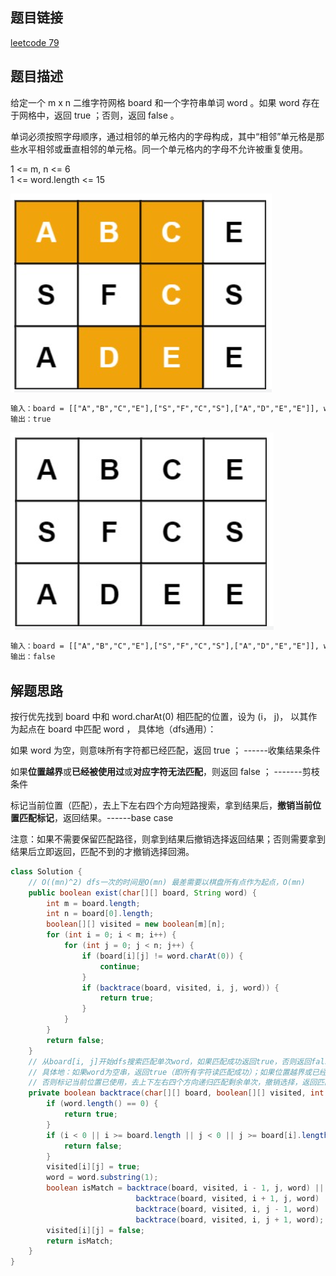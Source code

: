 ## 题目链接

[leetcode 79](https://leetcode.cn/problems/word-search/)  

## 题目描述

给定一个 m x n 二维字符网格 board 和一个字符串单词 word 。如果 word 存在于网格中，返回 true ；否则，返回 false 。  

单词必须按照字母顺序，通过相邻的单元格内的字母构成，其中“相邻”单元格是那些水平相邻或垂直相邻的单元格。同一个单元格内的字母不允许被重复使用。  

1 <= m, n <= 6  
1 <= word.length <= 15  

![](https://github.com/RossVermouth/algorithm/blob/main/%E9%99%84%E4%BB%B6/%E5%8D%95%E8%AF%8D%E6%90%9C%E7%B4%A2%E7%A4%BA%E4%BE%8B1.png)
```html
输入：board = [["A","B","C","E"],["S","F","C","S"],["A","D","E","E"]], word = "SEE"
输出：true
```
![](https://github.com/RossVermouth/algorithm/blob/main/%E9%99%84%E4%BB%B6/%E5%8D%95%E8%AF%8D%E6%90%9C%E7%B4%A2%E7%A4%BA%E4%BE%8B2.png)
```html
输入：board = [["A","B","C","E"],["S","F","C","S"],["A","D","E","E"]], word = "ABCB"
输出：false
```

## 解题思路  

按行优先找到 board 中和 word.charAt(0) 相匹配的位置，设为 (i， j)， 以其作为起点在 board 中匹配 word ， 具体地（dfs通用）：  

如果 word 为空，则意味所有字符都已经匹配，返回 true ；  ------收集结果条件  

如果**位置越界**或**已经被使用过**或**对应字符无法匹配**，则返回 false ； -------剪枝条件   

标记当前位置（匹配），去上下左右四个方向短路搜索，拿到结果后，**撤销当前位置匹配标记**，返回结果。------base case  

注意：如果不需要保留匹配路径，则拿到结果后撤销选择返回结果；否则需要拿到结果后立即返回，匹配不到的才撤销选择回溯。

```JAVA
class Solution {
    // O((mn)^2) dfs一次的时间是O(mn) 最差需要以棋盘所有点作为起点，O(mn)
    public boolean exist(char[][] board, String word) {
        int m = board.length;
        int n = board[0].length;
        boolean[][] visited = new boolean[m][n];
        for (int i = 0; i < m; i++) {
            for (int j = 0; j < n; j++) {
                if (board[i][j] != word.charAt(0)) {
                    continue;
                }
                if (backtrace(board, visited, i, j, word)) {
                    return true;
                }
            }
        }
        return false;
    }
    // 从board[i, j]开始dfs搜索匹配单次word，如果匹配成功返回true，否则返回false
    // 具体地：如果word为空串，返回true（即所有字符读匹配成功）；如果位置越界或已经使用或对应字符不匹配，返回false；
    // 否则标记当前位置已使用，去上下左右四个方向递归匹配剩余单次，撤销选择，返回匹配结果
    private boolean backtrace(char[][] board, boolean[][] visited, int i, int j, String word) {
        if (word.length() == 0) {
            return true;
        }
        if (i < 0 || i >= board.length || j < 0 || j >= board[i].length || visited[i][j] || board[i][j] != word.charAt(0)) {
            return false;
        }
        visited[i][j] = true;
        word = word.substring(1);
        boolean isMatch = backtrace(board, visited, i - 1, j, word) ||
                            backtrace(board, visited, i + 1, j, word) ||
                            backtrace(board, visited, i, j - 1, word) || 
                            backtrace(board, visited, i, j + 1, word);
        visited[i][j] = false;
        return isMatch;
    }
}
```



